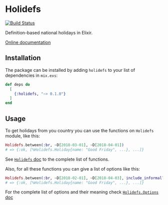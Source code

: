 # Holidefs

[![Build Status](https://travis-ci.org/Teamweek/holidefs.svg?branch=master)](https://travis-ci.org/Teamweek/holidefs)

Definition-based national holidays in Elixir.

[Online documentation](http://hexdocs.pm/holidefs)

## Installation

The package can be installed by adding `holidefs` to your list
of dependencies in `mix.exs`:

```elixir
def deps do
  [
    {:holidefs, "~> 0.1.0"}
  ]
end
```

## Usage

To get holidays from you country you can use the functions on
`Holidefs` module, like this:

```elixir
Holidefs.between(:br, ~D[2018-03-01], ~D[2018-04-01])
# => {:ok, [%Holidefs.Holiday{name: "Good Friday", ...}, ...]}
```

See [`Holidefs` doc](http://hexdocs.pm/holidefs/Holidefs) to the
complete list of functions.

Also, for all these functions you can give a list of options like
this:

```elixir
Holidefs.between(:br, ~D[2018-02-01], ~D[2018-04-03], include_informal?: true)
# => {:ok, [%Holidefs.Holiday{name: "Good Friday", ...}, ...]}
```

For the complete list of options and their meaning check
[`Holidefs.Options` doc](http://hexdocs.pm/holidefs/Holidefs.Options)
